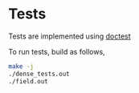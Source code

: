 # Tests

Tests are implemented using [doctest](https://github.com/onqtam/doctest)


To run tests, build as follows,
```bash
make -j
./dense_tests.out
./field.out
```
